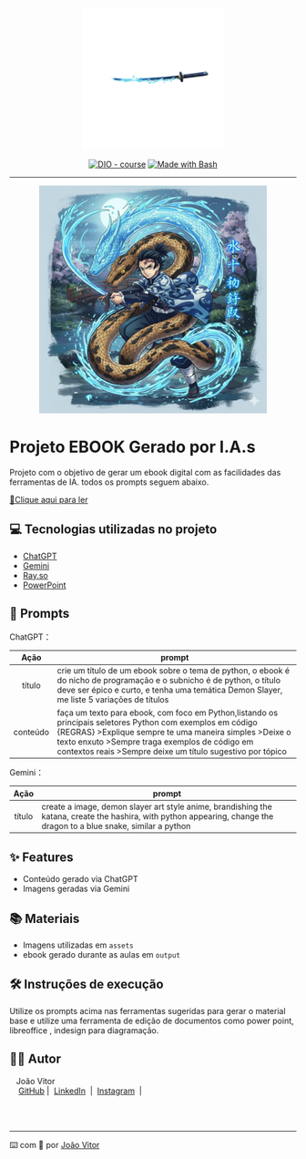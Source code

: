 <p align="center">
    <img width="250" src="./assets/katana_banner.png">
</p>


<p align="center">
<a href="https://dio.me/"><img src="https://img.shields.io/badge/DIO-Course-28DA77?logo=youtube" alt="DIO - course"></a>
<a href="https://www.gnu.org/software/bash/" title="Go to Bash homepage"><img src="https://img.shields.io/badge/Prompt-Project-blue?logo=gnu-bash&amp;logoColor=white" alt="Made with Bash"></a></p>

-------


<p align="center">
<img 
    src="./assets/Hashira_Cover.png"
    width="400"  
/>
</p>

# Projeto EBOOK Gerado por I.A.s

Projeto com o objetivo de gerar um ebook digital com as facilidades das ferramentas de IA. todos os prompts
seguem abaixo.

<a href="https://github.com/felipeAguiarCode/prompts-recipe-to-create-a-ebook/blob/main/output/ebook%20-%20css%20jedi%20output.pdf" title="View PDF now"> 📕Clique aqui para ler</a>

## 💻 Tecnologias utilizadas no projeto

- [ChatGPT](https://chat.openai.com/) 
- [Gemini](gemini.google.com/)
- [Ray.so](https://www.ray.so)
- [PowerPoint](https://www.microsoft.com/en/microsoft-365/powerpoint)

## 🧠 Prompts


ChatGPT：

|   Ação   | prompt                                                                                                                                                                                                                                                                         |
| :------: | ------------------------------------------------------------------------------------------------------------------------------------------------------------------------------------------------------------------------------------------------------------------------------ |
|  título  | crie um título de um ebook sobre o tema de python, o ebook é do nicho de programação e o subnicho é de python, o título deve ser épico e curto, e tenha uma temática Demon Slayer, me liste 5 variações de títulos                                                             |
| conteúdo | faça um texto para ebook, com foco em Python,listando os principais seletores Python com exemplos em código {REGRAS} >Explique sempre te uma maneira simples >Deixe o texto enxuto >Sempre traga exemplos de código em contextos reais >Sempre deixe um título sugestivo por tópico |


Gemini：

|  Ação  | prompt                                                                                 |
| :----: | -------------------------------------------------------------------------------------- |
| título |create a image, demon slayer art style anime, brandishing the katana, create the hashira, with python appearing, change the dragon to a blue snake, similar a python |

## ✨ Features

- Conteúdo gerado via ChatGPT
- Imagens geradas via Gemini

## 📚 Materiais

- Imagens utilizadas em `assets`
- ebook gerado durante as aulas em `output`

## 🛠️ Instruções de execução

Utilize os prompts acima nas ferramentas sugeridas para gerar o material base e utilize uma ferramenta de edição de documentos como power point, libreoffice , indesign para diagramação.

## 👨‍💻 Autor

<p>
    <p>&nbsp&nbsp&nbspJoão Vitor<br>
    &nbsp&nbsp&nbsp
    <a href="https://github.com/joaovitorsrp">
    GitHub</a>&nbsp;|&nbsp;
    <a href="https://www.linkedin.com/in/joão-vitor-silva-rodrigues-procópio-9b63971bb">LinkedIn</a>
&nbsp;|&nbsp;
    <a href="https://www.instagram.com/joaovitor_srp">
    Instagram</a>
&nbsp;|&nbsp;</p>
</p>
<br/><br/>
<p>

---

⌨️ com 💜 por [João Vitor](https://github.com/joaovitorsrp)
